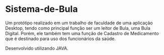 # Sistema-de-Bula
Um protótipo realizado em um trabalho de faculdade de uma aplicação Desktop, tendo como principal função ser um leitor de Bula, uma Bula Digital. Porém, ele também tem uma função de Cadastro de Medicamento que é destinado para uso dos funcionários da saúde. 

Desenvolvido utilizando JAVA.
